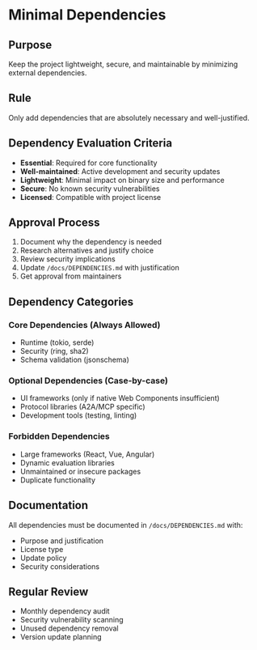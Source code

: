# Minimal Dependencies

## Purpose
Keep the project lightweight, secure, and maintainable by minimizing external dependencies.

## Rule
Only add dependencies that are absolutely necessary and well-justified.

## Dependency Evaluation Criteria
- **Essential**: Required for core functionality
- **Well-maintained**: Active development and security updates
- **Lightweight**: Minimal impact on binary size and performance
- **Secure**: No known security vulnerabilities
- **Licensed**: Compatible with project license

## Approval Process
1. Document why the dependency is needed
2. Research alternatives and justify choice
3. Review security implications
4. Update `/docs/DEPENDENCIES.md` with justification
5. Get approval from maintainers

## Dependency Categories

### Core Dependencies (Always Allowed)
- Runtime (tokio, serde)
- Security (ring, sha2)
- Schema validation (jsonschema)

### Optional Dependencies (Case-by-case)
- UI frameworks (only if native Web Components insufficient)
- Protocol libraries (A2A/MCP specific)
- Development tools (testing, linting)

### Forbidden Dependencies
- Large frameworks (React, Vue, Angular)
- Dynamic evaluation libraries
- Unmaintained or insecure packages
- Duplicate functionality

## Documentation
All dependencies must be documented in `/docs/DEPENDENCIES.md` with:
- Purpose and justification
- License type
- Update policy
- Security considerations

## Regular Review
- Monthly dependency audit
- Security vulnerability scanning
- Unused dependency removal
- Version update planning 
